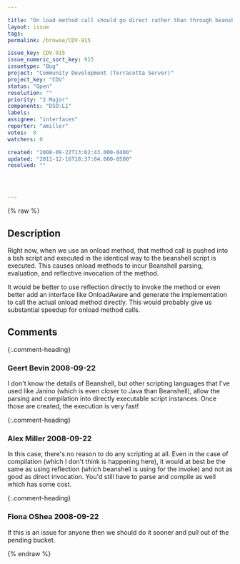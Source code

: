 ```yaml
---

title: "On load method call should go direct rather than through beanshell"
layout: issue
tags: 
permalink: /browse/CDV-915

issue_key: CDV-915
issue_numeric_sort_key: 915
issuetype: "Bug"
project: "Community Development (Terracotta Server)"
project_key: "CDV"
status: "Open"
resolution: ""
priority: "2 Major"
components: "DSO:L1"
labels: 
assignee: "interfaces"
reporter: "amiller"
votes:  0
watchers: 0

created: "2008-09-22T13:02:43.000-0400"
updated: "2011-12-16T18:37:04.000-0500"
resolved: ""




---
```


{% raw %}

## Description

<div markdown="1" class="description">

Right now, when we use an onload method, that method call is pushed into a bsh script and executed in the identical way to the beanshell script is executed.  This causes onload methods to incur Beanshell parsing, evaluation, and reflective invocation of the method.  

It would be better to use reflection directly to invoke the method or even better add an interface like OnloadAware and generate the implementation to call the actual onload method directly.  This would probably give us substantial speedup for onload method calls.

</div>

## Comments


{:.comment-heading}
### **Geert Bevin** <span class="date">2008-09-22</span>

<div markdown="1" class="comment">

I don't know the details of Beanshell, but other scripting languages that I've used like Janino (which is even closer to Java than Beanshell), allow the parsing and compilation into directly executable script instances. Once those are created, the execution is very fast!

</div>


{:.comment-heading}
### **Alex Miller** <span class="date">2008-09-22</span>

<div markdown="1" class="comment">

In this case, there's no reason to do any scripting at all.  Even in the case of compilation (which I don't think is happening here), it would at best be the same as using reflection (which beanshell is using for the invoke) and not as good as direct invocation.  You'd still have to parse and compile as well which has some cost.

</div>


{:.comment-heading}
### **Fiona OShea** <span class="date">2008-09-22</span>

<div markdown="1" class="comment">

If this is an issue for anyone then we should do it sooner and pull out of the pending bucket.

</div>



{% endraw %}
